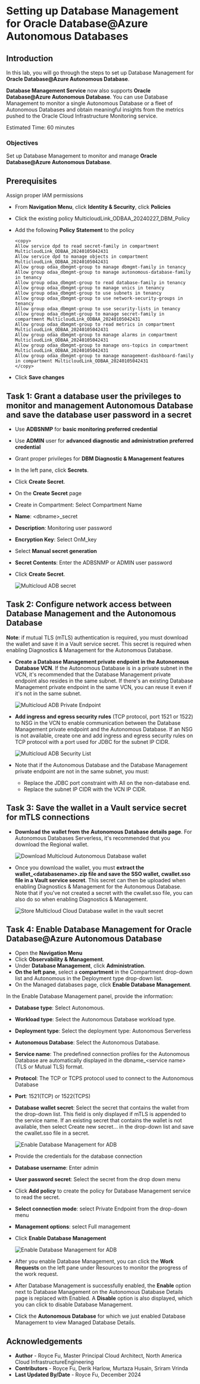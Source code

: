 #  Setting up Database Management for Oracle Database@Azure Autonomous Databases

## Introduction

In this lab, you will go through the steps to set up Database Management for **Oracle Database@Azure Autonomous Database**.

**Database Management Service** now also supports **Oracle Database@Azure Autonomous Database**. You can use Database Management to monitor a single Autonomous Database or a fleet of Autonomous Databases and obtain meaningful insights from the metrics pushed to the Oracle Cloud Infrastructure Monitoring service.

Estimated Time: 60 minutes

### Objectives

Set up Database Management to monitor and manage **Oracle Database@Azure Autonomous Database**.

## Prerequisites

Assign proper IAM permissions

- From **Navigation Menu**, click **Identity & Security**, click **Policies**
- Click the existing policy MulticloudLink_ODBAA_20240227_DBM_Policy
- Add the following **Policy Statement** to the policy

    ```
    <copy>
    Allow service dpd to read secret-family in compartment MulticloudLink_ODBAA_20240105042431
    Allow service dpd to manage objects in compartment MulticloudLink_ODBAA_20240105042431
    Allow group odaa_dbmgmt-group to manage dbmgmt-family in tenancy 
    Allow group odaa_dbmgmt-group to manage autonomous-database-family in tenancy
    Allow group odaa_dbmgmt-group to read database-family in tenancy 
    Allow group odaa_dbmgmt-group to manage vnics in tenancy 
    Allow group odaa_dbmgmt-group to use subnets in tenancy 
    Allow group odaa_dbmgmt-group to use network-security-groups in tenancy 
    Allow group odaa_dbmgmt-group to use security-lists in tenancy 
    Allow group odaa_dbmgmt-group to manage secret-family in compartment MulticloudLink_ODBAA_20240105042431 
    Allow group odaa_dbmgmt-group to read metrics in compartment MulticloudLink_ODBAA_20240105042431 
    Allow group odaa_dbmgmt-group to manage alarms in compartment MulticloudLink_ODBAA_20240105042431 
    Allow group odaa_dbmgmt-group to manage ons-topics in compartment MulticloudLink_ODBAA_20240105042431 
    Allow group odaa_dbmgmt-group to manage management-dashboard-family in compartment MulticloudLink_ODBAA_20240105042431 
    </copy>
    ```

- Click **Save changes**

## Task 1: Grant a database user the privileges to monitor and management Autonomous Database and save the database user password in a secret

- Use **ADBSNMP** for **basic monitoring preferred credential**
- Use **ADMIN** user for **advanced diagnostic and administration preferred credential**
- Grant proper privileges for **DBM Diagnostic & Management features**
- In the left pane, click **Secrets**.
- Click **Create Secret**. 
- On the **Create Secret** page
- Create in Compartment: Select Compartment Name
- **Name**: <dbname\>_secret
- **Description**: Monitoring user password
- **Encryption Key**: Select OnM_key
- Select **Manual secret generation**
- **Secret Contents**: Enter the ADBSNMP or ADMIN user password
- Click **Create Secret**.
    
     ![Multicloud ADB secret](./images/odaa-odaa-adb-secret.png "Multicloud ADB secret")

## Task 2: Configure network access between Database Management and the Autonomous Database

**Note**: if mutual TLS (mTLS) authentication is required, you must download the wallet and save it in a Vault service secret. This secret is required when enabling Diagnostics & Management for the Autonomous Database. 

- **Create a Database Management private endpoint in the Autonomous Database VCN**. If the Autonomous Database is in a private subnet in the VCN, it's recommended that the Database Management private endpoint also resides in the same subnet. If there's an existing Database Management private endpoint in the same VCN, you can reuse it even if it's not in the same subnet.

     ![Multicloud ADB Private Endpoint](./images/odaa-odaa-adb-privateendpoint.png "Multicloud ADB Private Endpoint")

- **Add ingress and egress security rules** (TCP protocol, port 1521 or 1522) to NSG in the VCN to enable communication between the Database Management private endpoint and the Autonomous Database. If an NSG is not available, create one and add ingress and egress security rules on TCP protocol with a port used for JDBC for the subnet IP CIDR.

     ![Multicloud ADB Security List](./images/odaa-odaa-adb-securitylist.png "Multicloud ADB Security List")

- Note that if the Autonomous Database and the Database Management private endpoint are not in the same subnet, you must:
    - Replace the JDBC port constraint with All on the non-database end.
    - Replace the subnet IP CIDR with the VCN IP CIDR.

## Task 3: Save the wallet in a Vault service secret for mTLS connections 

- **Download the wallet from the Autonomous Database details page**. For Autonomous Databases Serverless, it's recommended that you download the Regional wallet.

     ![Download Multicloud Autonomous Database wallet](./images/odaa-download-adb-wallet.png "Download Multicloud Autonomous Database wallet")

- Once you download the wallet, you must **extract the wallet_<databasename\>.zip file and save the SSO wallet, cwallet.sso file in a Vault service secret**. This secret can then be uploaded when enabling Diagnostics & Management for the Autonomous Database. Note that if you've not created a secret with the cwallet.sso file, you can also do so when enabling Diagnostics & Management.

     ![Store Multicloud Cloud Database wallet in the vault secret](./images/odaa-store-sso-wallet-in-vault.png "Store Multicloud Cloud Database wallet in the vault secret")


## Task 4: Enable Database Management for Oracle Database@Azure Autonomous Database

- Open the **Navigation Menu**
- Click **Observability & Management**. 
- Under **Database Management**, click **Administration**.
- **On the left pane**, select a **compartment** in the Compartment drop-down list and Autonomous in the Deployment type drop-down list.
- On the Managed databases page, click **Enable Database Management**.

In the Enable Database Management panel, provide the information: 

- **Database type**: Select Autonomous.
- **Workload type**: Select the Autonomous Database workload type.
- **Deployment type**: Select the deployment type: Autonomous Serverless 
- **Autonomous Database**: Select the Autonomous Database. 
- **Service name**: The predefined connection profiles for the Autonomous Database are automatically displayed in the dbname\_<service name\> (TLS or Mutual TLS) format. 
- **Protocol**: The TCP or TCPS protocol used to connect to the Autonomous Database 
- **Port**: 1521(TCP) or 1522(TCPS)
- **Database wallet secret**: Select the secret that contains the wallet from the drop-down list. This field is only displayed if mTLS is appended to the service name. If an existing secret that contains the wallet is not available, then select Create new secret... in the drop-down list and save the cwallet.sso file in a secret.

     ![Enable Database Management for ADB](./images/odaa-enable-adb1.png "Enable Database Management for ADB")

- Provide the credentials for the database connection
- **Database username**: Enter admin
- **User password secret**: Select the secret from the drop down menu
- Click **Add policy** to create the policy for Database Management service to read the secret. 
- **Select connection mode**: select Private Endpoint from the drop-down menu
- **Management options**: select Full management
- Click **Enable Database Management**

     ![Enable Database Management for ADB](./images/odaa-enable-adb2.png "Enable Database Management for ADB")

- After you enable Database Management, you can click the **Work Requests** on the left pane under Resources to monitor the progress of the work request.
- After Database Management is successfully enabled, the **Enable** option next to Database Management on the Autonomous Database Details page is replaced with Enabled. A **Disable** option is also displayed, which you can click to disable Database Management.
- Click the **Autonomous Database** for which we just enabled Database Management to view Managed Database Details.

## Acknowledgements

- **Author** - Royce Fu, Master Principal Cloud Architect, North America Cloud InfrastructureEngineering
- **Contributors** - Royce Fu, Derik Harlow, Murtaza Husain, Sriram Vrinda
- **Last Updated By/Date** - Royce Fu, December 2024
